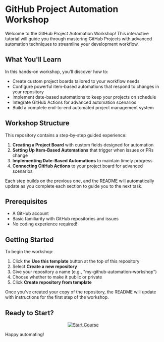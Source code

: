 # GitHub Project Automation Workshop

Welcome to the GitHub Project Automation Workshop! This interactive tutorial will guide you through mastering GitHub Projects with advanced automation techniques to streamline your development workflow.

## What You'll Learn

In this hands-on workshop, you'll discover how to:

- Create custom project boards tailored to your workflow needs
- Configure powerful item-based automations that respond to changes in your repository
- Implement date-based automations to keep your projects on schedule
- Integrate GitHub Actions for advanced automation scenarios
- Build a complete end-to-end automated project management system

## Workshop Structure

This repository contains a step-by-step guided experience:
1. **Creating a Project Board** with custom fields designed for automation
2. **Setting Up Item-Based Automations** that trigger when issues or PRs change
3. **Implementing Date-Based Automations** to maintain timely progress
4. **Connecting GitHub Actions** to your project board for advanced scenarios

Each step builds on the previous one, and the README will automatically update as you complete each section to guide you to the next task.

## Prerequisites

- A GitHub account
- Basic familiarity with GitHub repositories and issues
- No coding experience required!

## Getting Started

To begin the workshop:

1. Click the **Use this template** button at the top of this repository
2. Select **Create a new repository**
3. Give your repository a name (e.g., "my-github-automation-workshop")
4. Choose whether to make it public or private
5. Click **Create repository from template**

Once you've created your copy of the repository, the README will update with instructions for the first step of the workshop.

## Ready to Start?

<div align="center">
  <p>
    <a href=https://github.com/new?template_name=Project-Automations-Template&template_owner=CharlieHerbst331>
      <img src="https://img.shields.io/badge/START%20COURSE-%232EA44F?style=for-the-badge&logo=github&logoColor=white" alt="Start Course" />
    </a>
  </p>
</div>
Happy automating!
